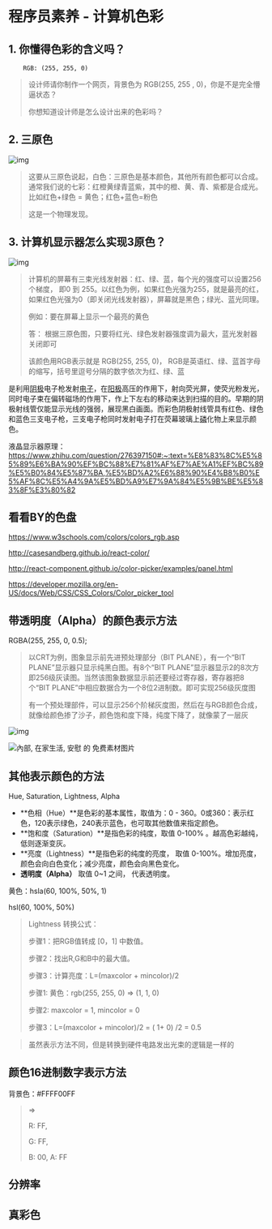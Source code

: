 # 程序员素养 - 计算机色彩



## 1. 你懂得色彩的含义吗？



 		RGB: (255, 255, 0)



> 设计师请你制作一个网页，背景色为 RGB(255,  255 , 0)，你是不是完全懵逼状态？
>
> 你想知道设计师是怎么设计出来的色彩吗？

## 2.  三原色

![img](images/v2-ef493067597b3afb2aa505c5c378519a_1440w.jpg)



> 这要从三原色说起，白色：三原色是基本颜色，其他所有颜色都可以合成。通常我们说的七彩：红橙黄绿青蓝紫，其中的橙、黄、青、紫都是合成光。比如红色+绿色 = 黄色；红色+蓝色=粉色
>
> 这是一个物理发现。



## 3. 计算机显示器怎么实现3原色？



![img](images/179cb33474f1fd2b3fd784b2.jpeg!800.jpg)



>  计算机的屏幕有三束光线发射器：红、绿、蓝，每个光的强度可以设置256个梯度， 即0 到 255。以红色为例，如果红色光强为255，就是最亮的红，如果红色光强为0（即关闭光线发射器），屏幕就是黑色；绿光、蓝光同理。
>
> 例如：要在屏幕上显示一个最亮的黄色
>
> 答： 根据三原色图，只要将红光、绿色发射器强度调为最大，蓝光发射器关闭即可
>
> 该颜色用RGB表示就是 RGB(255, 255, 0)， RGB是英语红、绿、蓝首字母的缩写，括号里逗号分隔的数字依次为红、绿、蓝

是利用[阴极](https://zh.wikipedia.org/wiki/陰極)电子枪发射[电子](https://zh.wikipedia.org/wiki/電子)，在[阳极](https://zh.wikipedia.org/wiki/陽極)高压的作用下，射向荧光屏，使荧光粉发光，同时电子束在偏转磁场的作用下，作上下左右的移动来达到扫描的目的。早期的阴极射线管仅能显示光线的强弱，展现黑白画面。而彩色阴极射线管具有红色、绿色和蓝色三支电子枪，三支电子枪同时发射电子打在荧幕玻璃上[磷](https://zh.wikipedia.org/wiki/磷)化物上来显示颜色。



液晶显示器原理： https://www.zhihu.com/question/276397150#:~:text=%E8%83%8C%E5%85%89%E6%BA%90%EF%BC%88%E7%81%AF%E7%AE%A1%EF%BC%89%E5%B0%84%E5%87%BA,%E5%BD%A2%E6%88%90%E4%B8%B0%E5%AF%8C%E5%A4%9A%E5%BD%A9%E7%9A%84%E5%9B%BE%E5%83%8F%E3%80%82





## 看看BY的色盘

https://www.w3schools.com/colors/colors_rgb.asp

http://casesandberg.github.io/react-color/

http://react-component.github.io/color-picker/examples/panel.html

https://developer.mozilla.org/en-US/docs/Web/CSS/CSS_Colors/Color_picker_tool



## 带透明度（Alpha）的颜色表示方法

RGBA(255, 255, 0, 0.5);



> 以CRT为例，图象显示前先进预处理部分（BIT PLANE），有一个“BIT PLANE”显示器只显示纯黑白图。有8个“BIT PLANE”显示器显示2的8次方即256级灰读图。当然该图象数据显示前还要经过寄存器，寄存器把8个“BIT PLANE”中相应数据合为一个8位2进制数。即可实现256级灰度图
>
> 有一个预处理部件，可以显示256个阶梯灰度图，然后在与RGB颜色合成，就像给颜色掺了沙子，颜色饱和度下降，纯度下降了，就像蒙了一层灰



![img](images/pexels-photo-6310604-20220228222852494.jpeg)

![內部, 在家生活, 安慰 的 免费素材图片](images/pexels-photo-4112553.jpeg)




## 其他表示颜色的方法

Hue, Saturation, Lightness, Alpha

- **色相（Hue）**是色彩的基本属性，取值为：0 - 360。0或360：表示红色，120表示绿色，240表示蓝色，也可取其他数值来指定颜色。
- **饱和度（Saturation）**是指色彩的纯度，取值 0-100% 。越高色彩越纯，低则逐渐变灰。
- **亮度（Lightness）**是指色彩的纯度的亮度， 取值 0-100%。增加亮度，颜色会向白色变化；减少亮度，颜色会向黑色变化。
- **透明度（Alpha）** 取值 0~1 之间， 代表透明度。

黄色：hsla(60, 100%, 50%, 1)

hsl(60, 100%, 50%)

> Lightness 转换公式： 
>
> 步骤1：把RGB值转成 [0，1] 中数值。
>
> 步骤2：找出R,G和B中的最大值。
>
> 步骤3：计算亮度：L=(maxcolor + mincolor)/2
>
> 
>
> 步骤1: 黄色：rgb(255, 255, 0) => (1, 1, 0)
>
> 步骤2: maxcolor = 1, mincolor = 0 
>
> 步骤3：L=(maxcolor + mincolor)/2 = ( 1+ 0) /2 = 0.5

> 虽然表示方法不同，但是转换到硬件电路发出光束的逻辑是一样的

## 颜色16进制数字表示方法

背景色：#FFFF00FF 

> =>
>
> R: FF,  
>
> G: FF,
>
> B: 00, 
> A: FF



## 分辨率

## 真彩色





